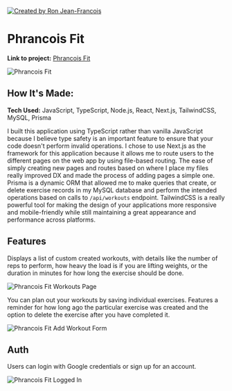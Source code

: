 <a href="https://www.ronjeanfrancois.com/">
<img src="https://img.shields.io/badge/created%20by-@ronjtech-FD6A02.svg" alt="Created by Ron Jean-Francois">
</a>

# Phrancois Fit

**Link to project:** [Phrancois Fit](https://phrancoisfit.vercel.app/)

![Phrancois Fit](https://ronthetech.github.io/image-repo/home_page_logged_out.png)

## How It's Made:

**Tech Used:** JavaScript, TypeScript, Node.js, React, Next.js, TailwindCSS, MySQL, Prisma

I built this application using TypeScript rather than vanilla JavaScript because I believe type safety is an important feature to ensure that your code doesn't perform invalid operations. I chose to use Next.js as the framework for this application because it allows me to route users to the different pages on the web app by using file-based routing. The ease of simply creating new pages and routes based on where I place my files really improved DX and made the process of adding pages a simple one. Prisma is a dynamic ORM that allowed me to make queries that create, or delete exercise records in my MySQL database and perform the intended operations based on calls to `/api/workouts` endpoint.
TailwindCSS is a really powerful tool for making the design of your applications more responsive and mobile-friendly while still maintaining a great appearance and performance across platforms.

## Features

Displays a list of custom created workouts, with details like the number of reps to perform, how heavy the load is if you are lifting weights, or the duration in minutes for how long the exercise should be done.

![Phrancois Fit Workouts Page](https://ronthetech.github.io/image-repo/workouts_page_logged_out.png)

You can plan out your workouts by saving individual exercises. Features a reminder for how long ago the particular exercise was created and the option to delete the exercise after you have completed it.

![Phrancois Fit Add Workout Form](https://ronthetech.github.io/image-repo/adding_workout_logged_out.png)

## Auth

Users can login with Google credentials or sign up for an account.

![Phrancois Fit Logged In](https://ronthetech.github.io/image-repo/workouts_page_logged_in.png)
